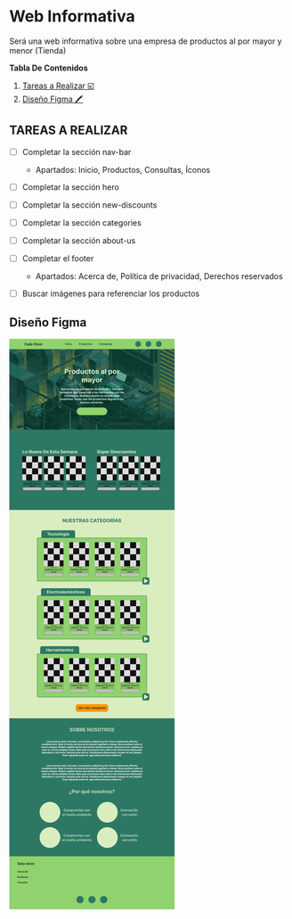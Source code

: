 # Web Informativa

Será una web informativa sobre una empresa de productos al por mayor y menor (Tienda)

**Tabla De Contenidos**

1. [Tareas a Realizar ☑️](#tareas-a-realizar)
2. [Diseño Figma 🖍️](#diseño-figma)

## TAREAS A REALIZAR

-   [ ] Completar la sección nav-bar

    -   Apartados: Inicio, Productos, Consultas, Íconos

-   [ ] Completar la sección hero
-   [ ] Completar la sección new-discounts
-   [ ] Completar la sección categories
-   [ ] Completar la sección about-us
-   [ ] Completar el footer

    -   Apartados: Acerca de, Política de privacidad, Derechos reservados

-   [ ] Buscar imágenes para referenciar los productos

## Diseño Figma

[![Image of Figma Design Project](./assets/images/home-wireframe.png "Go to the prototype project")](https://www.figma.com/proto/FLUNpikQ6Yvdq8ruBEViOY/Dise%C3%B1o-web-de-la-P%C3%A1gina-Web-Informativa?type=design&t=YfH6Ah8ca2he5LC8-1&scaling=min-zoom&page-id=0%3A1&node-id=16-709&mode=design)
